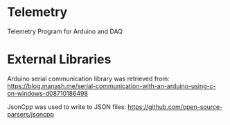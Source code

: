 # Telemetry
Telemetry Program for Arduino and DAQ

# External Libraries
Arduino serial communication library was retrieved from:
https://blog.manash.me/serial-communication-with-an-arduino-using-c-on-windows-d08710186498

JsonCpp was used to write to JSON files:
https://github.com/open-source-parsers/jsoncpp
